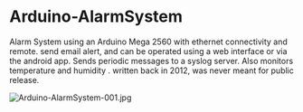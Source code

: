 # Arduino-AlarmSystem
Alarm System using an Arduino Mega 2560 with ethernet connectivity and remote. send email alert, and can be operated using a web interface or via the android app. Sends periodic messages to a syslog server. Also monitors temperature and humidity . written back in 2012, was never meant for public release.

![Arduino-AlarmSystem-001.jpg](wiki/images/Arduino-AlarmSystem-001.jpg)

